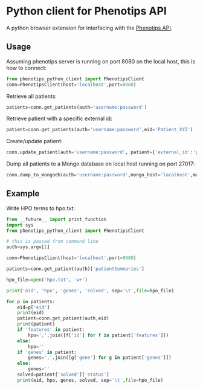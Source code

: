 # Python client for Phenotips API


A python browser extension for interfacing with the [Phenotips API](https://phenotips.org/DevGuide/RESTfulAPI).

## Usage

Assuming phenotips server is running on port 8080 on the local host, this is how to connect:

```python
from phenotips_python_client import PhenotipsClient
conn=PhenotipsClient(host='localhost',port=8080)
```

Retrieve all patients:
```python
patients=conn.get_patients(auth='username:password')
```

Retrieve patient with a specific external id:
```python
patient=conn.get_patients(auth='username:password',eid='Patient_XYZ')
```

Create/update patient:
```python
conn.update_patient(auth='username:password', patient={'external_id':'patient1','reporter':'Joe Bloggs','owner':'Joe Bloggs', 'features':{}}, eid='patient1')
```

Dump all patients to a Mongo database on local host running on port 27017:
```python
conn.dump_to_mongodb(auth='username:password',mongo_host='localhost',mongo_port='27017',mongo_dbname='patients')
```

## Example

Write HPO terms to hpo.txt:

```python
from __future__ import print_function
import sys
from phenotips_python_client import PhenotipsClient

# this is passed from command line
auth=sys.argv[1]

conn=PhenotipsClient(host='localhost',port=8080)

patients=conn.get_patient(auth)['patientSummaries']

hpo_file=open('hpo.txt', 'w+')

print('eid', 'hpo', 'genes', 'solved', sep='\t',file=hpo_file)

for p in patients:
    eid=p['eid']
    print(eid)
    patient=conn.get_patient(auth,eid)
    print(patient)
    if 'features' in patient:
        hpo=','.join([f['id'] for f in patient['features']])
    else:
        hpo=''
    if 'genes' in patient:
        genes=','.join([g['gene'] for g in patient['genes']])
    else:
        genes=''
    solved=patient['solved']['status']
    print(eid, hpo, genes, solved, sep='\t',file=hpo_file)
  ```
